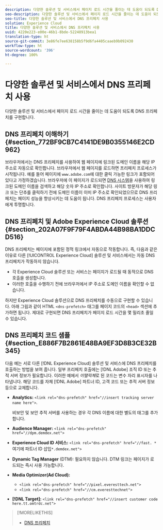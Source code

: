 ```yaml
---
description: 다양한 솔루션 및 서비스에서 페이지 로드 시간을 줄이는 데 도움이 되도록 DNS 프리페치를 구현합니다.
seo-description: 다양한 솔루션 및 서비스에서 페이지 로드 시간을 줄이는 데 도움이 되도록 DNS 프리페치를 구현합니다.
seo-title: 다양한 솔루션 및 서비스에서 DNS 프리페치 사용
solution: Experience Cloud
title: 다양한 솔루션 및 서비스에서 DNS 프리페치 사용
uuid: 4220e223-e00e-46b1-8bde-52248913bea1
translation-type: ht
source-git-commit: 3e86fe7ee638158b5f9d6fa4405caaeb9b092430
workflow-type: ht
source-wordcount: '396'
ht-degree: 100%

---
```



# 다양한 솔루션 및 서비스에서 DNS 프리페치 사용

다양한 솔루션 및 서비스에서 페이지 로드 시간을 줄이는 데 도움이 되도록 DNS 프리페치를 구현합니다.

## DNS 프리페치 이해하기 {#section_772BF9CB7C4141DE9B0355146E2CD962}

브라우저에서는 DNS 프리페치를 사용하여 웹 페이지에 링크된 도메인 이름을 해당 IP 주소로 자동으로 확인합니다. 브라우저에서 웹 페이지를 로드하면 프리페치 프로세스가 시작됩니다. 예를 들어 페이지에 `www.adobe.com`에 대한 클릭 가능한 링크가 포함되어 있다고 가정하겠습니다. 브라우저에 이 페이지가 로드되면 [DNS 시스템](https://www.networksolutions.com/support/what-is-a-domain-name-server-dns-and-how-does-it-work/)을 사용하여 링크된 도메인 이름을 검색하고 해당 숫자 IP 주소로 확인합니다. 사이트 방문자가 해당 링크 또는 단추를 클릭하기 전에 도메인 이름이 이미 IP 주소로 확인되었으므로 DNS 프리페치는 페이지 성능을 향상시키는 데 도움이 됩니다. DNS 프리페치 프로세스는 사용자에게 투명합니다.

## DNS 프리페치 및 Adobe Experience Cloud 솔루션 {#section_202A07F9F79F4ABDA44B98BA1DDCD516}

DNS 프리페치는 페이지에 포함된 정적 링크에서 자동으로 작동합니다. 즉, 다음과 같은 이유로 다른 [!UICONTROL Experience Cloud] 솔루션 및 서비스에서는 자동 DNS 프리페치가 작동하지 않습니다.

* 각 Experience Cloud 솔루션 또는 서비스는 페이지가 로드될 때 동적으로 DNS 호출을 생성합니다.
* 이러한 호출을 수행하기 전에 브라우저에서 IP 주소로 도메인 이름을 확인할 수 없습니다.

하지만 Experience Cloud 솔루션으로 DNS 프리페치를 수동으로 구현할 수 있습니다. 아래 그림과 같이 HTML `<dns-prefetch>` 태그를 페이지 코드의 `<head>` 섹션에 추가하면 됩니다. 제대로 구현되면 DNS 프리페치가 페이지 로드 시간을 몇 밀리초 줄일 수 있습니다.

## DNS 프리페치 코드 샘플 {#section_E886F7B2861E48BA9EF3D8B3CE32B345}

다음 예는 서로 다른 [!DNL Experience Cloud] 솔루션 및 서비스에 DNS 프리페치를 호출하는 방법을 보여 줍니다. 일부 프리페치 호출에는 [!DNL Adobe] 조직 ID 또는 추적 서버 정보가 필요합니다. 이러한 예에서 *이탤릭체*&#x200B;로 된 코드는 변수 자리 표시자를 나타냅니다. 해당 코드를 자체 [!DNL Adobe] 파트너 ID, 고객 코드 또는 추적 서버 정보 등으로 교체합니다.

* **Analytics:** `<link rel="dns-prefetch" href="//insert tracking server name here">`.

   비보안 및 보안 추적 서버를 사용하는 경우 각 DNS 이름에 대한 별도의 태그를 추가합니다.

* **Audience Manager:** `<link rel="dns-prefetch" href="//dpm.demdex.net">`

* **Experience Cloud ID 서비스:** `<link rel="dns-prefetch" href="//fast. *`여기에 파트너 ID 삽입`*.demdex.net">`

* **Dynamic Tag Manager** (DTM): 필요하지 않습니다. DTM 링크는 페이지가 로드되는 즉시 사용 가능합니다.

* **Media Optimizer(Ad Cloud):**

   * `<link rel="dns-prefetch" href="//pixel.everesttech.net">`
   * `<link rel="dns-prefetch" href="//cm.everesttechnet">`


* **[!DNL Target]:** `<link rel="dns-prefetch" href="//insert customer code here.tt.omtrdc.net">`

>[!MORELIKETHIS]
>
>* [DNS 프리페치](https://www.chromium.org/developers/design-documents/dns-prefetching)

